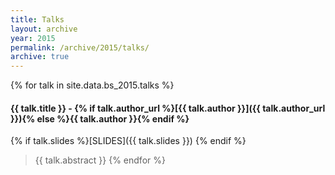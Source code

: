 ```yaml
---
title: Talks
layout: archive
year: 2015
permalink: /archive/2015/talks/
archive: true
---
```


{% for talk in site.data.bs_2015.talks %}
#### <a name="{{ talk.id }}"></a>{{ talk.title }} - {% if talk.author_url %}[{{ talk.author }}]({{ talk.author_url }}){% else %}{{ talk.author }}{% endif %}
{% if talk.slides %}[SLIDES]({{ talk.slides }}) {% endif %}
> {{ talk.abstract }}
{% endfor %}
